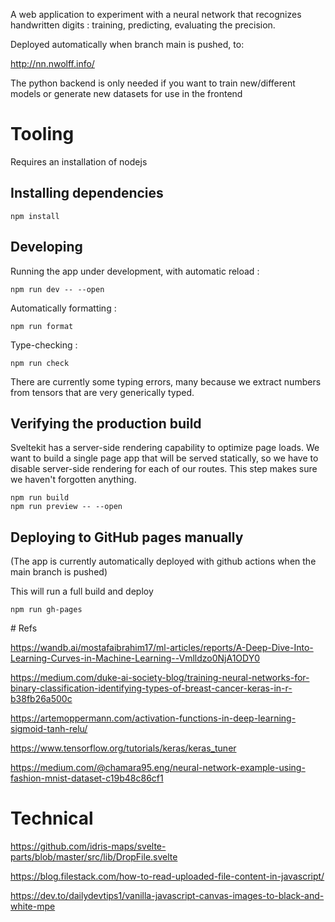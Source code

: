 A web application to experiment with a neural network that recognizes handwritten digits : training, predicting, evaluating the precision.

Deployed automatically when branch main is pushed, to:

http://nn.nwolff.info/

The python backend is only needed if you want to train new/different models or generate new datasets for use in the frontend

# Tooling

Requires an installation of nodejs

## Installing dependencies

    npm install

## Developing

Running the app under development, with automatic reload :

    npm run dev -- --open

Automatically formatting :

    npm run format

Type-checking :

    npm run check

There are currently some typing errors, many because we extract numbers from tensors that are very generically typed.

## Verifying the production build

Sveltekit has a server-side rendering capability to optimize page loads.
We want to build a single page app that will be served statically, so we have to disable server-side rendering for each of our routes.
This step makes sure we haven't forgotten anything.

    npm run build
    npm run preview -- --open

## Deploying to GitHub pages manually

(The app is currently automatically deployed with github actions when the main branch is pushed)

This will run a full build and deploy

    npm run gh-pages

# Refs

https://wandb.ai/mostafaibrahim17/ml-articles/reports/A-Deep-Dive-Into-Learning-Curves-in-Machine-Learning--Vmlldzo0NjA1ODY0

https://medium.com/duke-ai-society-blog/training-neural-networks-for-binary-classification-identifying-types-of-breast-cancer-keras-in-r-b38fb26a500c

https://artemoppermann.com/activation-functions-in-deep-learning-sigmoid-tanh-relu/

https://www.tensorflow.org/tutorials/keras/keras_tuner

https://medium.com/@chamara95.eng/neural-network-example-using-fashion-mnist-dataset-c19b48c86cf1

# Technical

https://github.com/idris-maps/svelte-parts/blob/master/src/lib/DropFile.svelte

https://blog.filestack.com/how-to-read-uploaded-file-content-in-javascript/

https://dev.to/dailydevtips1/vanilla-javascript-canvas-images-to-black-and-white-mpe
